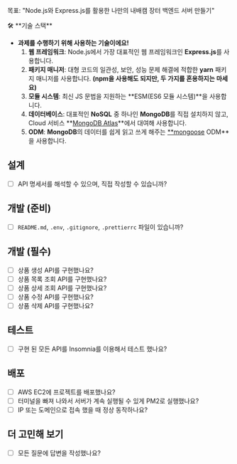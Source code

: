 목표: "Node.js와 Express.js를 활용한 나만의 내배캠 장터 백엔드 서버 만들기"

<aside>
🛠️ **기술 스택**

</aside>

- **과제를 수행하기 위해 사용하는 기술이에요!**
  1. **웹 프레임워크**: Node.js에서 가장 대표적인 웹 프레임워크인 **Express.js**를 사용합니다.
  2. **패키지 매니저**: 대형 코드의 일관성, 보안, 성능 문제 해결에 적합한 **yarn** 패키지 매니저를 사용합니다. **(npm을 사용해도 되지만, 두 가지를 혼용하지는 마세요)**
  3. **모듈 시스템**: 최신 JS 문법을 지원하는 **ESM(ES6 모듈 시스템)**을 사용합니다.
  4. **데이터베이스**: 대표적인 **NoSQL** 중 하나인 **MongoDB**를 직접 설치하지 않고, Cloud 서비스 **[MongoDB Atlas](https://www.mongodb.com/products/platform/cloud)**에서 대여해 사용합니다.
  5. **ODM**: **MongoDB**의 데이터를 쉽게 읽고 쓰게 해주는 [\*\*mongoose](https://mongoosejs.com/docs/guide.html) ODM\*\*을 사용합니다.

## 설계

- [ ] API 명세서를 해석할 수 있으며, 직접 작성할 수 있습니까?

## 개발 (준비)

- [ ] `README.md`, `.env`, `.gitignore`, `.prettierrc` 파일이 있습니까?

## 개발 (필수)

- [ ] 상품 생성 API를 구현했나요?
- [ ] 상품 목록 조회 API를 구현했나요?
- [ ] 상품 상세 조회 API를 구현했나요?
- [ ] 상품 수정 API를 구현했나요?
- [ ] 상품 삭제 API를 구현했나요?

## 테스트

- [ ] 구현 된 모든 API를 Insomnia를 이용해서 테스트 했나요?

## 배포

- [ ] AWS EC2에 프로젝트를 배포했나요?
- [ ] 터미널을 빠져 나와서 서버가 계속 실행될 수 있게 PM2로 실행했나요?
- [ ] IP 또는 도메인으로 접속 했을 때 정상 동작하나요?

## 더 고민해 보기

- [ ] 모든 질문에 답변을 작성했나요?
